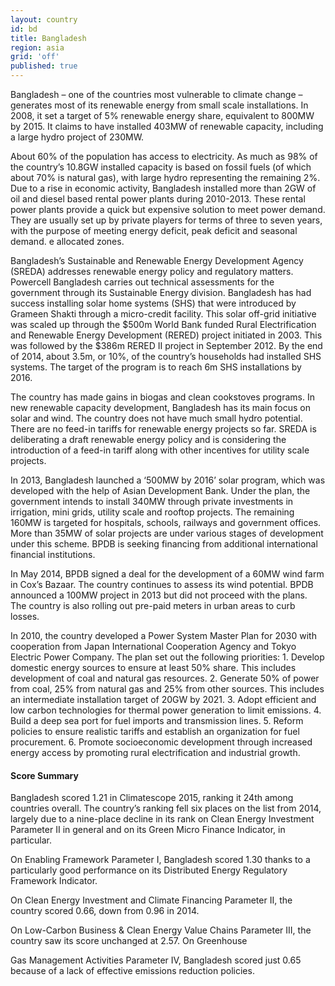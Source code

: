 ```yaml
---
layout: country
id: bd
title: Bangladesh
region: asia
grid: 'off'
published: true
---
```

Bangladesh – one of the countries most vulnerable to climate change – generates most of its renewable energy from small scale installations. In 2008, it set a target of 5% renewable energy share, equivalent to 800MW by 2015. It claims to have installed 403MW of renewable capacity, including a large hydro project of 230MW. 

About 60% of the population has access to electricity. As much as 98% of the country’s 10.8GW installed capacity is based on fossil fuels (of which about 70% is natural gas), with large hydro representing the remaining 2%. Due to a rise in economic activity, Bangladesh installed more than 2GW of oil and diesel based rental power plants during 2010-2013. These rental power plants provide a quick but expensive solution to meet power demand. They are usually set up by private players for terms of three to seven years, with the purpose of meeting energy deficit, peak deficit and seasonal demand. 
e allocated zones. 

Bangladesh’s Sustainable and Renewable Energy Development Agency (SREDA) addresses renewable energy policy and regulatory matters. Powercell Bangladesh carries out technical assessments for the government through its Sustainable Energy division. Bangladesh has had success installing solar home systems (SHS) that were introduced by Grameen Shakti through a micro-credit facility. This solar off-grid initiative was scaled up through the $500m World Bank funded Rural Electrification and Renewable Energy Development (RERED) project initiated in 2003. This was followed by the $386m RERED II project in September 2012. By the end of 2014, about 3.5m, or 10%, of the country’s households had installed SHS systems. The target of the program is to reach 6m SHS installations by 2016. 

The country has made gains in biogas and clean cookstoves programs. In new renewable capacity development, Bangladesh has its main focus on solar and wind. The country does not have much small hydro potential. There are no feed-in tariffs for renewable energy projects so far. SREDA is deliberating a draft renewable energy policy and is considering the introduction of a feed-in tariff along with other incentives for utility scale projects. 

In 2013, Bangladesh launched a ‘500MW by 2016’ solar program, which was developed with the help of Asian Development Bank. Under the plan, the government intends to install 340MW through private investments in irrigation, mini grids, utility scale and rooftop projects. The remaining 160MW is targeted for hospitals, schools, railways and government offices. More than 35MW of solar projects are under various stages of development under this scheme. BPDB is seeking financing from additional international financial institutions.

In May 2014, BPDB signed a deal for the development of a 60MW wind farm in Cox’s Bazaar. The country continues to assess its wind potential. BPDB announced a 100MW project in 2013 but did not proceed with the plans. The country is also rolling out pre-paid meters in urban areas to curb losses.

In 2010, the country developed a Power System Master Plan for 2030 with cooperation from Japan International Cooperation Agency and Tokyo Electric Power Company. The plan set out the following priorities: 1. Develop domestic energy sources to ensure at least 50% share. This includes development of coal and natural gas resources. 2. Generate 50% of power from coal, 25% from natural gas and 25% from other sources. This includes an intermediate installation target of 20GW by 2021. 3. Adopt efficient and low carbon technologies for thermal power generation to limit emissions. 4. Build a deep sea port for fuel imports and transmission lines. 5. Reform policies to ensure realistic tariffs and establish an organization for fuel procurement. 6. Promote socioeconomic development through increased energy access by promoting rural electrification and industrial growth.

#### Score Summary

Bangladesh scored 1.21 in Climatescope 2015, ranking it 24th among countries overall. The country’s ranking fell six places on the list from 2014, largely due to a nine-place decline in its rank on Clean Energy Investment Parameter II in general and on its Green Micro Finance Indicator, in particular. 

On Enabling Framework Parameter I, Bangladesh scored 1.30 thanks to a particularly good performance on its Distributed Energy Regulatory Framework Indicator. 

On Clean Energy Investment and Climate Financing Parameter II, the country scored 0.66, down from 0.96 in 2014. 

On Low-Carbon Business & Clean Energy Value Chains Parameter III, the country saw its score unchanged at 2.57. On Greenhouse 

Gas Management Activities Parameter IV, Bangladesh scored just 0.65 because of a lack of effective emissions reduction policies.
